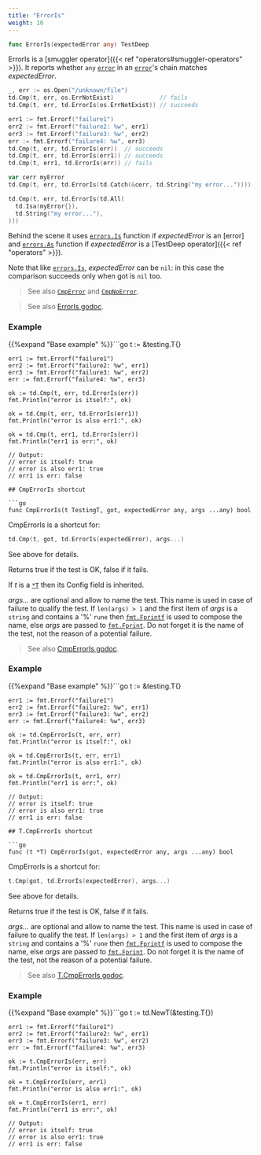 ```yaml
---
title: "ErrorIs"
weight: 10
---
```


```go
func ErrorIs(expectedError any) TestDeep
```

ErrorIs is a [smuggler operator]({{< ref "operators#smuggler-operators" >}}). It reports whether `any` [`error`](https://pkg.go.dev/builtin#error) in an
[`error`](https://pkg.go.dev/builtin#error)'s chain matches *expectedError*.

```go
_, err := os.Open("/unknown/file")
td.Cmp(t, err, os.ErrNotExist)             // fails
td.Cmp(t, err, td.ErrorIs(os.ErrNotExist)) // succeeds

err1 := fmt.Errorf("failure1")
err2 := fmt.Errorf("failure2: %w", err1)
err3 := fmt.Errorf("failure3: %w", err2)
err := fmt.Errorf("failure4: %w", err3)
td.Cmp(t, err, td.ErrorIs(err))  // succeeds
td.Cmp(t, err, td.ErrorIs(err1)) // succeeds
td.Cmp(t, err1, td.ErrorIs(err)) // fails

var cerr myError
td.Cmp(t, err, td.ErrorIs(td.Catch(&cerr, td.String("my error..."))))

td.Cmp(t, err, td.ErrorIs(td.All(
  td.Isa(myError{}),
  td.String("my error..."),
)))
```

Behind the scene it uses [`errors.Is`](https://pkg.go.dev/errors#Is) function if *expectedError* is
an [error] and [`errors.As`](https://pkg.go.dev/errors#As) function if *expectedError* is a
[TestDeep operator]({{< ref "operators" >}}).

Note that like [`errors.Is`](https://pkg.go.dev/errors#Is), *expectedError* can be `nil`: in this case
the comparison succeeds only when got is `nil` too.

> See also [`CmpError`](https://pkg.go.dev/github.com/maxatome/go-testdeep/td#CmpError) and [`CmpNoError`](https://pkg.go.dev/github.com/maxatome/go-testdeep/td#CmpNoError).


> See also [<i class='fas fa-book'></i> ErrorIs godoc](https://pkg.go.dev/github.com/maxatome/go-testdeep/td#ErrorIs).

### Example

{{%expand "Base example" %}}```go
	t := &testing.T{}

	err1 := fmt.Errorf("failure1")
	err2 := fmt.Errorf("failure2: %w", err1)
	err3 := fmt.Errorf("failure3: %w", err2)
	err := fmt.Errorf("failure4: %w", err3)

	ok := td.Cmp(t, err, td.ErrorIs(err))
	fmt.Println("error is itself:", ok)

	ok = td.Cmp(t, err, td.ErrorIs(err1))
	fmt.Println("error is also err1:", ok)

	ok = td.Cmp(t, err1, td.ErrorIs(err))
	fmt.Println("err1 is err:", ok)

	// Output:
	// error is itself: true
	// error is also err1: true
	// err1 is err: false

```{{% /expand%}}
## CmpErrorIs shortcut

```go
func CmpErrorIs(t TestingT, got, expectedError any, args ...any) bool
```

CmpErrorIs is a shortcut for:

```go
td.Cmp(t, got, td.ErrorIs(expectedError), args...)
```

See above for details.

Returns true if the test is OK, false if it fails.

If *t* is a [`*T`](https://pkg.go.dev/github.com/maxatome/go-testdeep/td#T) then its Config field is inherited.

*args...* are optional and allow to name the test. This name is
used in case of failure to qualify the test. If `len(args) > 1` and
the first item of *args* is a `string` and contains a '%' `rune` then
[`fmt.Fprintf`](https://pkg.go.dev/fmt#Fprintf) is used to compose the name, else *args* are passed to
[`fmt.Fprint`](https://pkg.go.dev/fmt#Fprint). Do not forget it is the name of the test, not the
reason of a potential failure.


> See also [<i class='fas fa-book'></i> CmpErrorIs godoc](https://pkg.go.dev/github.com/maxatome/go-testdeep/td#CmpErrorIs).

### Example

{{%expand "Base example" %}}```go
	t := &testing.T{}

	err1 := fmt.Errorf("failure1")
	err2 := fmt.Errorf("failure2: %w", err1)
	err3 := fmt.Errorf("failure3: %w", err2)
	err := fmt.Errorf("failure4: %w", err3)

	ok := td.CmpErrorIs(t, err, err)
	fmt.Println("error is itself:", ok)

	ok = td.CmpErrorIs(t, err, err1)
	fmt.Println("error is also err1:", ok)

	ok = td.CmpErrorIs(t, err1, err)
	fmt.Println("err1 is err:", ok)

	// Output:
	// error is itself: true
	// error is also err1: true
	// err1 is err: false

```{{% /expand%}}
## T.CmpErrorIs shortcut

```go
func (t *T) CmpErrorIs(got, expectedError any, args ...any) bool
```

CmpErrorIs is a shortcut for:

```go
t.Cmp(got, td.ErrorIs(expectedError), args...)
```

See above for details.

Returns true if the test is OK, false if it fails.

*args...* are optional and allow to name the test. This name is
used in case of failure to qualify the test. If `len(args) > 1` and
the first item of *args* is a `string` and contains a '%' `rune` then
[`fmt.Fprintf`](https://pkg.go.dev/fmt#Fprintf) is used to compose the name, else *args* are passed to
[`fmt.Fprint`](https://pkg.go.dev/fmt#Fprint). Do not forget it is the name of the test, not the
reason of a potential failure.


> See also [<i class='fas fa-book'></i> T.CmpErrorIs godoc](https://pkg.go.dev/github.com/maxatome/go-testdeep/td#T.CmpErrorIs).

### Example

{{%expand "Base example" %}}```go
	t := td.NewT(&testing.T{})

	err1 := fmt.Errorf("failure1")
	err2 := fmt.Errorf("failure2: %w", err1)
	err3 := fmt.Errorf("failure3: %w", err2)
	err := fmt.Errorf("failure4: %w", err3)

	ok := t.CmpErrorIs(err, err)
	fmt.Println("error is itself:", ok)

	ok = t.CmpErrorIs(err, err1)
	fmt.Println("error is also err1:", ok)

	ok = t.CmpErrorIs(err1, err)
	fmt.Println("err1 is err:", ok)

	// Output:
	// error is itself: true
	// error is also err1: true
	// err1 is err: false

```{{% /expand%}}
